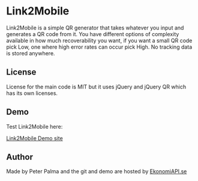 # Link2Mobile

Link2Mobile is a simple QR generator that takes whatever you input and generates a QR code from it.
You have different options of complexity available in how much recoverability you want, if you want a small QR code pick Low, one where high error rates can occur pick High.
No tracking data is stored anywhere.

## License

License for the main code is MIT but it uses jQuery and jQuery QR which has its own licenses.

## Demo

Test Link2Mobile here:

[Link2Mobile Demo site](https://www.link2mobile.com)

## Author
Made by Peter Palma and the git and demo are hosted by [EkonomiAPI.se](https://ekonomiapi.se)